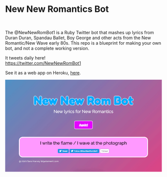 <h1>New New Romantics Bot</h1><br>

The @NewNewRomBot1 is a Ruby Twitter bot that mashes up lyrics from Duran Duran, Spandau Ballet, Boy George and other acts from the New Romantic/New Wave early 80s. This repo is a blueprint for making your own bot, and not a complete working version.<br>

It tweets daily here!<br>
https://twitter.com/NewNewRomBot1<br>

See it as a web app on Heroku, [here](https://morning-coast-39048.herokuapp.com/).

![](rombotharvey.gif)


